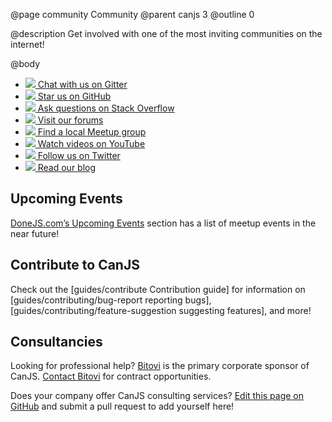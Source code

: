 @page community Community
@parent canjs 3
@outline 0

@description
Get involved with one of the most inviting communities on the internet!

@body

<ul class="icon-list">
  <li>
    <a href="https://gitter.im/canjs/canjs" target="_blank">
      <img src="../docs/images/community/icon-gittr-gray.svg">
      Chat with us on Gitter
    </a>
  </li>
  <li>
    <a href="https://github.com/canjs/canjs" target="_blank">
      <img src="../docs/images/community/icon-github-gray.svg">
      Star us on GitHub
    </a>
  </li>
  <li>
    <a href="http://stackoverflow.com/search?q=canjs" target="_blank">
      <img src="../docs/images/community/icon-stackoverflow-gray.svg">
      Ask questions on Stack Overflow
    </a>
  </li>
  <li>
    <a href="http://forums.donejs.com/c/canjs" target="_blank">
      <img src="../docs/images/community/icon-forums-gray.svg">
      Visit our forums
    </a>
  </li>
  <li>
    <a href="https://www.meetup.com/find/?keywords=canjs&radius=Infinity" target="_blank">
      <img src="../docs/images/community/icon-meetup-gray.svg">
      Find a local Meetup group
    </a>
  </li>
  <li>
    <a href="https://www.youtube.com/channel/UCM_xC8UOHt2ay5wz-3gotmg" target="_blank">
      <img src="../docs/images/community/icon-youtube-gray.svg">
      Watch videos on YouTube
    </a>
  </li>
  <li>
    <a href="https://twitter.com/canjs" target="_blank">
      <img src="../docs/images/community/icon-twitter-gray.svg">
      Follow us on Twitter
    </a>
  </li>
  <li>
    <a href="https://www.bitovi.com/blog/topic/canjs" target="_blank">
      <img src="../docs/images/community/icon-rss-gray.svg">
      Read our blog
    </a>
  </li>
</ul>

## Upcoming Events

[DoneJS.com’s Upcoming Events](https://donejs.com/community.html#events) section has a list of meetup events in the near future!

## Contribute to CanJS

Check out the [guides/contribute Contribution guide] for information on [guides/contributing/bug-report reporting bugs], [guides/contributing/feature-suggestion suggesting features], and more!

## Consultancies

Looking for professional help? [Bitovi](https://www.bitovi.com) is the primary corporate sponsor of CanJS. [Contact Bitovi](https://www.bitovi.com/contact) for contract opportunities.

Does your company offer CanJS consulting services? [Edit this page on GitHub](https://github.com/canjs/canjs/edit/master/docs/can-canjs/can-community.md) and submit a pull request to add yourself here!
